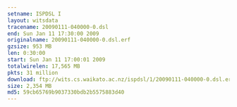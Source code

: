 ```yaml
---
setname: ISPDSL I
layout: witsdata
tracename: 20090111-040000-0.dsl
end: Sun Jan 11 17:30:00 2009
originalname: 20090111-040000-0.dsl.erf
gzsize: 953 MB
len: 0:30:00
start: Sun Jan 11 17:00:01 2009
totalwirelen: 17,565 MB
pkts: 31 million
download: ftp://wits.cs.waikato.ac.nz/ispdsl/1/20090111-040000-0.dsl.erf.gz
size: 2,354 MB
md5: 59cb65769b9037330bdb2b5575883d40
---
```

